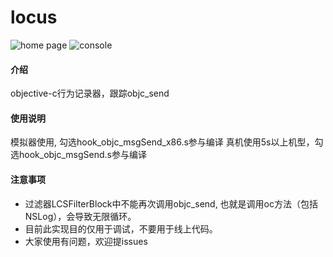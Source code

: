 # locus

![home page](https://images.gitee.com/uploads/images/2019/0101/174701_5bd8e5e2_1941860.png "在这里输入图片标题")
![console](https://images.gitee.com/uploads/images/2019/0101/174810_b2d4e2b0_1941860.png "在这里输入图片标题")

#### 介绍
objective-c行为记录器，跟踪objc_send


#### 使用说明

模拟器使用, 勾选hook_objc_msgSend_x86.s参与编译
真机使用5s以上机型，勾选hook_objc_msgSend.s参与编译


#### 注意事项

* 过滤器LCSFilterBlock中不能再次调用objc_send, 也就是调用oc方法（包括NSLog），会导致无限循环。
* 目前此实现目的仅用于调试，不要用于线上代码。
* 大家使用有问题，欢迎提issues
